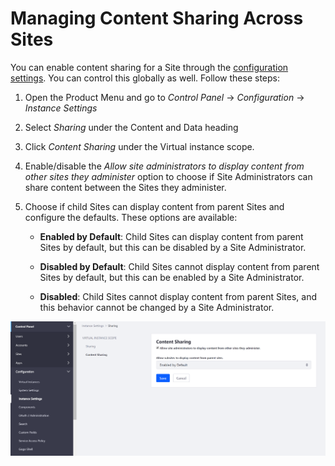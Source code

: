 # Managing Content Sharing Across Sites

You can enable content sharing for a Site through the [configuration settings](../site-settings-ui-reference.md#advanced). You can control this globally as well. Follow these steps:

1. Open the Product Menu and go to *Control Panel* &rarr; *Configuration* &rarr; *Instance Settings* 
1. Select *Sharing* under the Content and Data heading 
1. Click *Content Sharing* under the Virtual instance scope. 
1. Enable/disable the *Allow site administrators to display content from other sites they administer* option to choose if Site Administrators can share content between the Sites they administer.
1. Choose if child Sites can display content from parent Sites and configure the defaults. These options are available:

    * **Enabled by Default**: Child Sites can display content from parent Sites by default, but this can be disabled by a Site Administrator.

    * **Disabled by Default**: Child Sites cannot display content from parent Sites by default, but this can be enabled by a Site Administrator.

    * **Disabled**: Child Sites cannot display content from parent Sites, and this behavior cannot be changed by a Site Administrator.
    
![You can configure content sharing globally from Instance Settings.](./managing-content-sharing-globally/images/01.png)